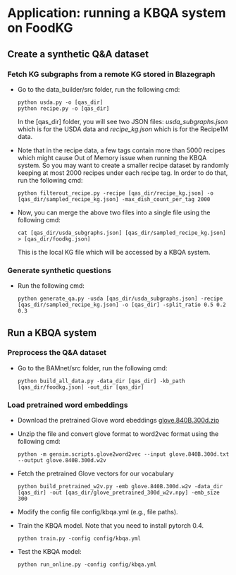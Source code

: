 # Application: running a KBQA system on FoodKG


## Create a synthetic Q&A dataset

### Fetch KG subgraphs from a remote KG stored in Blazegraph

* Go to the data_builder/src folder, run the following cmd:

	```
    python usda.py -o [qas_dir]
    python recipe.py -o [qas_dir]
	```
	In the [qas\_dir] folder, you will see two JSON files: *usda\_subgraphs.json* which is 	for the USDA data and *recipe\_kg.json* which is for the Recipe1M data. 

* Note that in the recipe data, a few tags contain more than 5000 recipes which might cause Out of Memory issue when running the KBQA system. So you may want to create a smaller recipe dataset by randomly keeping at most 2000 recipes under each recipe tag. In order to do that, run the following cmd:

	```
	python filterout_recipe.py -recipe [qas_dir/recipe_kg.json] -o [qas_dir/sampled_recipe_kg.json] -max_dish_count_per_tag 2000
	```
	
* Now, you can merge the above two files into a single file using the following cmd:

	```
	cat [qas_dir/usda_subgraphs.json] [qas_dir/sampled_recipe_kg.json] > [qas_dir/foodkg.json]
	``` 
	This is the local KG file which will be accessed by a KBQA system.


### Generate synthetic questions

* Run the following cmd:
	
	```
	python generate_qa.py -usda [qas_dir/usda_subgraphs.json] -recipe [qas_dir/sampled_recipe_kg.json] -o [qas_dir] -split_ratio 0.5 0.2 0.3
	```


## Run a KBQA system

### Preprocess the Q&A dataset

* Go to the BAMnet/src folder, run the following cmd:

	```
	python build_all_data.py -data_dir [qas_dir] -kb_path [qas_dir/foodkg.json] -out_dir [qas_dir]
	```

### Load pretrained word embeddings

* Download the pretrained Glove word ebeddings [glove.840B.300d.zip](http://nlp.stanford.edu/data/wordvecs/glove.840B.300d.zip)

* Unzip the file and convert glove format to word2vec format using the following cmd:

	```
	python -m gensim.scripts.glove2word2vec --input glove.840B.300d.txt --output glove.840B.300d.w2v
	```

* Fetch the pretrained Glove vectors for our vocabulary

	```
	python build_pretrained_w2v.py -emb glove.840B.300d.w2v -data_dir [qas_dir] -out [qas_dir/glove_pretrained_300d_w2v.npy] -emb_size 300
	```

* Modify the config file config/kbqa.yml (e.g., file paths). 

* Train the KBQA model. Note that you need to install pytorch 0.4.

	```
	python train.py -config config/kbqa.yml
	```		

* Test the KBQA model:
	
	```
	python run_online.py -config config/kbqa.yml
	```





